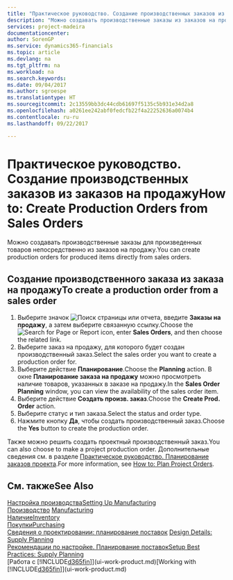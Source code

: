 ```yaml
---
title: "Практическое руководство. Создание производственных заказов из заказов на продажу | Документы Майкрософт"
description: "Можно создавать производственные заказы из заказов на продажу в области приложения \"Продажи и маркетинг\"."
services: project-madeira
documentationcenter: 
author: SorenGP
ms.service: dynamics365-financials
ms.topic: article
ms.devlang: na
ms.tgt_pltfrm: na
ms.workload: na
ms.search.keywords: 
ms.date: 09/04/2017
ms.author: sgroespe
ms.translationtype: HT
ms.sourcegitcommit: 2c13559bb3dc44cdb61697f5135c5b931e34d2a8
ms.openlocfilehash: a0261ee242abf0fedcfb22f4a22252636a0074b4
ms.contentlocale: ru-ru
ms.lasthandoff: 09/22/2017

---
```

# <a name="how-to-create-production-orders-from-sales-orders"></a><span data-ttu-id="dc5ce-103">Практическое руководство. Создание производственных заказов из заказов на продажу</span><span class="sxs-lookup"><span data-stu-id="dc5ce-103">How to: Create Production Orders from Sales Orders</span></span>
<span data-ttu-id="dc5ce-104">Можно создавать производственные заказы для произведенных товаров непосредственно из заказов на продажу.</span><span class="sxs-lookup"><span data-stu-id="dc5ce-104">You can create production orders for produced items directly from sales orders.</span></span>  

## <a name="to-create-a-production-order-from-a-sales-order"></a><span data-ttu-id="dc5ce-105">Создание производственного заказа из заказа на продажу</span><span class="sxs-lookup"><span data-stu-id="dc5ce-105">To create a production order from a sales order</span></span>  

1.  <span data-ttu-id="dc5ce-106">Выберите значок ![Поиск страницы или отчета](media/ui-search/search_small.png "Значок поиска страницы или отчета"), введите **Заказы на продажу**, а затем выберите связанную ссылку.</span><span class="sxs-lookup"><span data-stu-id="dc5ce-106">Choose the ![Search for Page or Report](media/ui-search/search_small.png "Search for Page or Report icon") icon, enter **Sales Orders**, and then choose the related link.</span></span>  
2.  <span data-ttu-id="dc5ce-107">Выберите заказ на продажу, для которого будет создан производственный заказ.</span><span class="sxs-lookup"><span data-stu-id="dc5ce-107">Select the sales order you want to create a production order for.</span></span>  
3.  <span data-ttu-id="dc5ce-108">Выберите действие **Планирование**.</span><span class="sxs-lookup"><span data-stu-id="dc5ce-108">Choose the **Planning** action.</span></span> <span data-ttu-id="dc5ce-109">В окне **Планирование заказа на продажу** можно просмотреть наличие товаров, указанных в заказе на продажу.</span><span class="sxs-lookup"><span data-stu-id="dc5ce-109">In the **Sales Order Planning** window, you can view the availability of the sales order item.</span></span>  
4.  <span data-ttu-id="dc5ce-110">Выберите действие **Создать произв. заказ**.</span><span class="sxs-lookup"><span data-stu-id="dc5ce-110">Choose the **Create Prod. Order** action.</span></span>  
5.  <span data-ttu-id="dc5ce-111">Выберите статус и тип заказа.</span><span class="sxs-lookup"><span data-stu-id="dc5ce-111">Select the status and order type.</span></span>  
6.  <span data-ttu-id="dc5ce-112">Нажмите кнопку **Да**, чтобы создать производственный заказ.</span><span class="sxs-lookup"><span data-stu-id="dc5ce-112">Choose the **Yes** button to create the production order.</span></span>

<span data-ttu-id="dc5ce-113">Также можно решить создать проектный производственный заказ.</span><span class="sxs-lookup"><span data-stu-id="dc5ce-113">You can also choose to make a project production order.</span></span> <span data-ttu-id="dc5ce-114">Дополнительные сведения см. в разделе [Практическое руководство. Планирование заказов проекта](production-how-to-plan-project-orders.md).</span><span class="sxs-lookup"><span data-stu-id="dc5ce-114">For more information, see [How to: Plan Project Orders](production-how-to-plan-project-orders.md).</span></span>   

## <a name="see-also"></a><span data-ttu-id="dc5ce-115">См. также</span><span class="sxs-lookup"><span data-stu-id="dc5ce-115">See Also</span></span>  
[<span data-ttu-id="dc5ce-116">Настройка производства</span><span class="sxs-lookup"><span data-stu-id="dc5ce-116">Setting Up Manufacturing</span></span>](production-configure-production-processes.md)  
<span data-ttu-id="dc5ce-117">[Производство](production-manage-manufacturing.md)  </span><span class="sxs-lookup"><span data-stu-id="dc5ce-117">[Manufacturing](production-manage-manufacturing.md)  </span></span>  
[<span data-ttu-id="dc5ce-118">Наличие</span><span class="sxs-lookup"><span data-stu-id="dc5ce-118">Inventory</span></span>](inventory-manage-inventory.md)  
[<span data-ttu-id="dc5ce-119">Покупки</span><span class="sxs-lookup"><span data-stu-id="dc5ce-119">Purchasing</span></span>](purchasing-manage-purchasing.md)  
<span data-ttu-id="dc5ce-120">[Сведения о проектировании: планирование поставок](design-details-supply-planning.md) </span><span class="sxs-lookup"><span data-stu-id="dc5ce-120">[Design Details: Supply Planning](design-details-supply-planning.md) </span></span>  
[<span data-ttu-id="dc5ce-121">Рекомендации по настройке. Планирование поставок</span><span class="sxs-lookup"><span data-stu-id="dc5ce-121">Setup Best Practices: Supply Planning</span></span>](setup-best-practices-supply-planning.md)  
<span data-ttu-id="dc5ce-122">[Работа с [!INCLUDE[d365fin](includes/d365fin_md.md)]](ui-work-product.md)</span><span class="sxs-lookup"><span data-stu-id="dc5ce-122">[Working with [!INCLUDE[d365fin](includes/d365fin_md.md)]](ui-work-product.md)</span></span>

